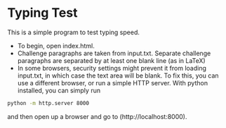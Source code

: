 # Typing Test

This is a simple program to test typing speed.

* To begin, open index.html.
* Challenge paragraphs are taken from input.txt. Separate challenge paragraphs are separated by at least one blank line (as in LaTeX)
* In some browsers, security settings might prevent it from loading input.txt, in which case the text area will be blank. To fix this, you can use a different browser, or run a simple HTTP server. With python installed, you can simply run
```bash
python -m http.server 8000
```
and then open up a browser and go to (http://localhost:8000).
